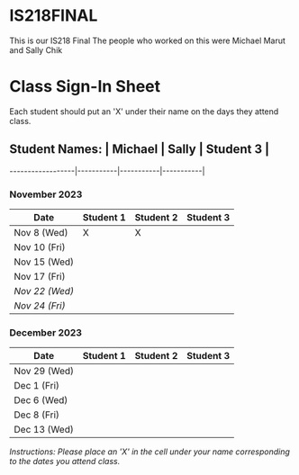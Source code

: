 # IS218FINAL
This is our IS218 Final
The people who worked on this were Michael Marut and Sally Chik

# Class Sign-In Sheet

Each student should put an 'X' under their name on the days they attend class.

## Student Names: | Michael | Sally | Student 3 |
------------------|-----------|-----------|-----------|

### November 2023

| Date        | Student 1 | Student 2 | Student 3 |
|-------------|-----------|-----------|-----------|
| Nov 8 (Wed) |      X     |     X      |           |
| Nov 10 (Fri)|           |           |           |
| Nov 15 (Wed)|           |           |           |
| Nov 17 (Fri)|           |           |           |
| *Nov 22 (Wed)* |       |           |           |  <!-- Skipped for Thanksgiving -->
| *Nov 24 (Fri)* |       |           |           |  <!-- Skipped for Thanksgiving -->

### December 2023

| Date        | Student 1 | Student 2 | Student 3 |
|-------------|-----------|-----------|-----------|
| Nov 29 (Wed)|           |           |           |
| Dec 1 (Fri) |           |           |           |
| Dec 6 (Wed) |           |           |           |
| Dec 8 (Fri) |           |           |           |
| Dec 13 (Wed)|           |           |           |

*Instructions: Please place an 'X' in the cell under your name corresponding to the dates you attend class.*
